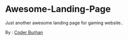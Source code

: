 # Awesome-Landing-Page
Just another awesome landing page for gaming website..

By : <a href="https://instagram.com/coderburhan"> Coder Burhan</a>
